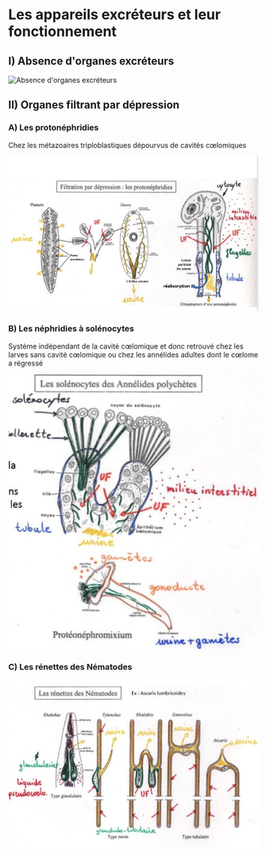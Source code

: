 # Les appareils excréteurs et leur fonctionnement

## I) Absence d'organes excréteurs

![Absence d'organes excréteurs](Images/absence.JPG)

## II) Organes filtrant par dépression

### A) Les protonéphridies

Chez les métazoaires triploblastiques dépourvus de cavités cœlomiques

![Filtration par dépression](Images/protonéphridies.JPG)

### B) Les néphridies à solénocytes

Système  indépendant de la cavité cœlomique et donc retrouvé chez les larves sans cavité cœlomique ou chez les annélides adultes dont le cœlome a régressé 

![Les néphridies à solénocytes](Images/solénocytes.JPG)

### C) Les rénettes des Nématodes

![Les rénettes](Images/rénettes.JPG)



























